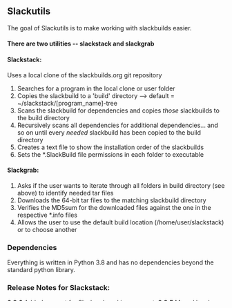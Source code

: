 ## Slackutils

The goal of Slackutils is to make working with slackbuilds easier.

#### There are two utilities -- slackstack and slackgrab

#### Slackstack:<br />
Uses a local clone of the slackbuilds.org git repository <br />
1. Searches for a program in the local clone or user folder<br />
2. Copies the slackbuild to a 'build' directory --> default = ~/slackstack/[program_name]-tree<br />
3. Scans the slackbuild for dependencies and copies *those* slackbuilds to the build directory<br />
4. Recursively scans all dependencies for additional dependencies... and so on until every *needed* slackbuild has been copied to the build directory<br />
5. Creates a text file to show the installation order of the slackbuilds
6. Sets the *.SlackBuild file permissions in each folder to executable

#### Slackgrab:  
1. Asks if the user wants to iterate through all folders in build directory (see above) to identify needed tar files<br />
2. Downloads the 64-bit tar files to the matching slackbuild directory<br />
3. Verifies the MD5sum for the downloaded files against the one in the respective *.info files
4. Allows the user to use the default build location (/home/user/slackstack) or to choose another

### Dependencies
Everything is written in Python 3.8 and has no dependencies beyond the standard python library.

### Release Notes for Slackstack:<br />
__0.8.6__ Added support for Slackgrab --skip argument.
__0.8.5__ Moved local app search to /var/log/packages for compatibility with 14.2 and current.<br />
__0.8.4__ Code cleanup, also the SBo dirs list is no longer hardcoded but is now dynamically updated.  Slackstack now asks if the user wants to proceed to Slackgrab to get tarballs.<br />
__0.8.3__ Slackstack now reads tags.  Any custom tag on installed software is read and displayed.  This works for SBo software or custom tags (if you use them).  You can now see if something you wish to install will overwrite a base package.  If you're running -current, this is handy because SBo dependencies reference the 14.2 base system and a lot has been added to -current.<br />
__0.8.2__ Bug fixes and cleanup.<br />
__0.8.1__ Slackstack now clones the Slackbuild repo to the local drive and keeps it up-to-date with every launch.  Lack of internet is handled gracefully too.<br />
__0.8.0__ This is another major overhaul.  Slackstack's ability to correctly identify already installed software is improved: (1) it's faster and more a lot more efficient and (2) it's more robust.  Python libraries in particular are now much more reliably identified if the user has things in pip.  The visual layout is upgraded to allow easier comparison of requested vs. installed software versions too.<br />
__0.7.0__ Slackstack now shows the version of the software being sourced from your local slackbuilds git clone.  Now you'll see exactly what version you're about to build of the program you want and all its dependencies too.  Also Slackstack now handles a mispelled program request more gracefully.<br />
__0.6.2__ Bug fixes<br />
__0.6.1__ slackstack now searches the local __python library__ to see if the program being built or its dependencies are already installed.  If /var/lib/pkgtools/packages/ doesn't contain a search hit, slackstack uses Python's pkg_resources tool to search local pip files.  This search is pretty robust; it will first look for exact hits and if none are found it performs a second fuzzier search.<br />
* Python libraries in the SBo have some naming oddities that slackstack handles.  For example, if the slackbuild calls for python3-Flask, slackstack knows to search for "Flask" since the former will return no hit even if Flask is actually installed via pip.  It doesn't matter if the order is reversed either, as with gst-python3.<br />
* The fuzzy search is meant to alert the user to scenarios like py3cairo vs pycairo -- if the slackbuild calls for py3cairo, slackstack will alert the user that pycairo is installed and they can determine for themselves if the dependency is met.<br />
* Version numbers are now shown.  If slackstack finds the program it's building or a dependency already installed, it shows the version number of the installed program.<br />

__0.5.3__ slackstack has one important new feature -- now it searches the computer to see if the program being built or its dependencies are already installed.  In either case, it adds asterisks to the relevant entries in the installseq.txt file and shows [INSTALLED] on the screen output.<br />

### Release Notes for Slackgrab:<br />
__0.5.2__ Added --skip (or -s) flag to skip prompting for download location.<br />
__0.5.0__ slackgrab is a major revision.  The code is cleaner and handles *.info files in a more efficient manner.<br />
* Programs with multiple (unlimited) binaries are now supported.  This means things like the Nvidia driver are downloaded and verified correctly<br />
* The code now supports slackbuild *.info files where the tarball htmls are located in either the DOWNLOADS_x86_64 area or the DOWNLOADS area.  There is some variation among slackbuilds, so the program checks the x86 location first and moves to the other one if nothing is found.

### Near-term goals:<br />
* [DONE] add support for local pip libraries
* [DONE] add support for multiple binary builds
* combine utilities into one program
* [DONE] Add user input to select directories<br />
* [DONE] Add slackgrab option to traverse multiple slackbuild directories and download tar files for each<br />
* [PHASE1] Maybe add 32-bit support<br />
* [DONE] Search a local database for available slackbuilds (e.g., a local git clone of the slackbuilds repo)<br />
* Search a remote database for available slackbuilds (e.g., slackbuilds.org)<br />

